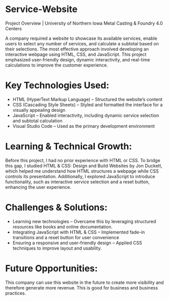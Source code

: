 # Service-Website

Project Overview |
University of Northern Iowa Metal Casting & Foundry 4.0 Centers 



A company required a website to showcase its available services, enable users to select any number of services, and calculate a subtotal based on their selections. The most effective approach involved developing an interactive webpage using HTML, CSS, and JavaScript. This project emphasized user-friendly design, dynamic interactivity, and real-time calculations to improve the customer experience.

# Key Technologies Used: 
-	HTML (HyperText Markup Language) – Structured the website’s content
-	CSS (Cascading Style Sheets) – Styled and formatted the interface for a visually appealing design
-	JavaScript – Enabled interactivity, including dynamic service selection and subtotal calculation
-	Visual Studio Code – Used as the primary development environment
  
# Learning & Technical Growth:
Before this project, I had no prior experience with HTML or CSS. To bridge this gap, I studied HTML & CSS: Design and Build Websites by Jon Duckett, which helped me understand how HTML structures a webpage while CSS controls its presentation. Additionally, I explored JavaScript to introduce functionality, such as interactive service selection and a reset button, enhancing the user experience.

# Challenges & Solutions:
-	Learning new technologies – Overcame this by leveraging structured resources like books and online documentation.
-	Integrating JavaScript with HTML & CSS – Implemented fade-in transitions and a reset button for user convenience
-	Ensuring a responsive and user-friendly design – Applied CSS techniques to improve layout and usability.
  
# Future Opportunities:
This company can use this website in the future to create more visibility and therefore generate more revenue. This is good for business and business practices. 

